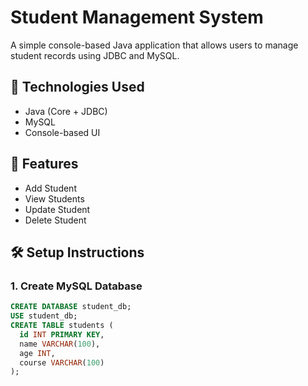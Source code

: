 # Student Management System

A simple console-based Java application that allows users to manage student records using JDBC and MySQL.

## 🔧 Technologies Used
- Java (Core + JDBC)
- MySQL
- Console-based UI

## 📂 Features
- Add Student
- View Students
- Update Student
- Delete Student

## 🛠️ Setup Instructions

### 1. Create MySQL Database
```sql
CREATE DATABASE student_db;
USE student_db;
CREATE TABLE students (
  id INT PRIMARY KEY,
  name VARCHAR(100),
  age INT,
  course VARCHAR(100)
);
